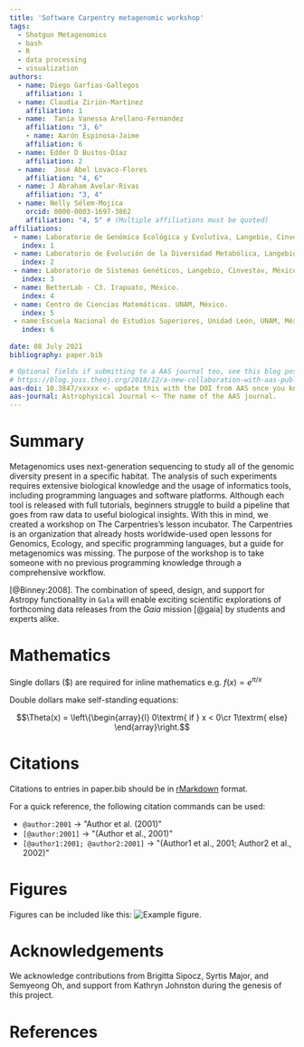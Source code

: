 ```yaml
---
title: 'Software Carpentry metagenomic workshop'
tags:
  - Shotgun Metagenomics
  - bash
  - R
  - data processing 
  - visualization
authors:
  - name: Diego Garfias-Gallegos
    affiliation: 1
  - name: Claudia Zirión-Martínez
    affiliation: 1
  - name:  Tania Vanessa Arellano-Fernandez
    affiliation: "3, 6"
    - name: Aarón Espinosa-Jaime
    affiliation: 6
  - name: Edder D Bustos-Díaz
    affiliation: 2
  - name:  José Abel Lovaco-Flores
    affiliation: "4, 6"
  - name: J Abraham Avelar-Rivas
    affiliation: "3, 4"
  - name: Nelly Sélem-Mojica
    orcid: 0000-0003-1697-3862
    affiliation: "4, 5" # (Multiple affiliations must be quoted)
affiliations:
 - name: Laboratorio de Genómica Ecológica y Evolutiva, Langebio, Cinvestav, México.
   index: 1
 - name: Laboratorio de Evolución de la Diversidad Metabólica, Langebio, Cinvestav, México.  
   index: 2
 - name: Laboratorio de Sistemas Genéticos, Langebio, Cinvestav, México. 
   index: 3
 - name: BetterLab - C3. Irapuato, México.  
   index: 4
 - name: Centro de Ciencias Matemáticas. UNAM, México.
   index: 5
 - name:Escuela Nacional de Estudios Superiores, Unidad León, UNAM, México.
   index: 6
   
date: 08 July 2021
bibliography: paper.bib

# Optional fields if submitting to a AAS journal too, see this blog post:
# https://blog.joss.theoj.org/2018/12/a-new-collaboration-with-aas-publishing
aas-doi: 10.3847/xxxxx <- update this with the DOI from AAS once you know it.
aas-journal: Astrophysical Journal <- The name of the AAS journal.
---
```


# Summary
Metagenomics uses next-generation sequencing to study all of the genomic diversity present in a specific habitat. The analysis of such experiments requires extensive biological knowledge and the usage of informatics tools, including programming languages and software platforms. Although each tool is released with full tutorials, beginners struggle to build a pipeline that goes from raw data to useful biological insights. With this in mind, we created a workshop on The Carpentries’s lesson incubator. The Carpentries is an organization that already hosts worldwide-used open lessons for Genomics, Ecology, and specific programming languages, but a guide for metagenomics was missing. The purpose of the workshop is to take someone with no previous programming knowledge through a comprehensive workflow.

[@Binney:2008]. The combination of speed,
design, and support for Astropy functionality in ``Gala`` will enable exciting
scientific explorations of forthcoming data releases from the *Gaia* mission
[@gaia] by students and experts alike.

# Mathematics

Single dollars ($) are required for inline mathematics e.g. $f(x) = e^{\pi/x}$

Double dollars make self-standing equations:

$$\Theta(x) = \left\{\begin{array}{l}
0\textrm{ if } x < 0\cr
1\textrm{ else}
\end{array}\right.$$


# Citations

Citations to entries in paper.bib should be in
[rMarkdown](http://rmarkdown.rstudio.com/authoring_bibliographies_and_citations.html)
format.

For a quick reference, the following citation commands can be used:
- `@author:2001`  ->  "Author et al. (2001)"
- `[@author:2001]` -> "(Author et al., 2001)"
- `[@author1:2001; @author2:2001]` -> "(Author1 et al., 2001; Author2 et al., 2002)"

# Figures

Figures can be included like this: ![Example figure.](figure.png)

# Acknowledgements

We acknowledge contributions from Brigitta Sipocz, Syrtis Major, and Semyeong
Oh, and support from Kathryn Johnston during the genesis of this project.

# References
